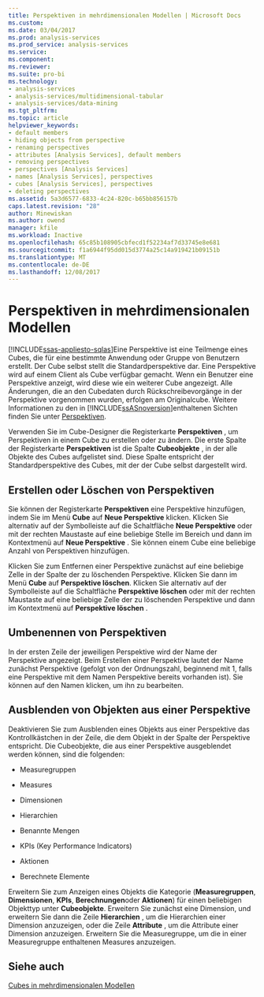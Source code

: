 ```yaml
---
title: Perspektiven in mehrdimensionalen Modellen | Microsoft Docs
ms.custom: 
ms.date: 03/04/2017
ms.prod: analysis-services
ms.prod_service: analysis-services
ms.service: 
ms.component: 
ms.reviewer: 
ms.suite: pro-bi
ms.technology:
- analysis-services
- analysis-services/multidimensional-tabular
- analysis-services/data-mining
ms.tgt_pltfrm: 
ms.topic: article
helpviewer_keywords:
- default members
- hiding objects from perspective
- renaming perspectives
- attributes [Analysis Services], default members
- removing perspectives
- perspectives [Analysis Services]
- names [Analysis Services], perspectives
- cubes [Analysis Services], perspectives
- deleting perspectives
ms.assetid: 5a3d6577-6833-4c24-820c-b65bb856157b
caps.latest.revision: "28"
author: Minewiskan
ms.author: owend
manager: kfile
ms.workload: Inactive
ms.openlocfilehash: 65c85b108905cbfecd1f52234af7d33745e8e681
ms.sourcegitcommit: f1a6944f95dd015d3774a25c14a919421b09151b
ms.translationtype: MT
ms.contentlocale: de-DE
ms.lasthandoff: 12/08/2017
---
```

# <a name="perspectives-in-multidimensional-models"></a>Perspektiven in mehrdimensionalen Modellen
[!INCLUDE[ssas-appliesto-sqlas](../../includes/ssas-appliesto-sqlas.md)]Eine Perspektive ist eine Teilmenge eines Cubes, die für eine bestimmte Anwendung oder Gruppe von Benutzern erstellt. Der Cube selbst stellt die Standardperspektive dar. Eine Perspektive wird auf einem Client als Cube verfügbar gemacht. Wenn ein Benutzer eine Perspektive anzeigt, wird diese wie ein weiterer Cube angezeigt. Alle Änderungen, die an den Cubedaten durch Rückschreibevorgänge in der Perspektive vorgenommen wurden, erfolgen am Originalcube. Weitere Informationen zu den in [!INCLUDE[ssASnoversion](../../includes/ssasnoversion-md.md)]enthaltenen Sichten finden Sie unter [Perspektiven](../../analysis-services/multidimensional-models-olap-logical-cube-objects/perspectives.md).  
  
 Verwenden Sie im Cube-Designer die Registerkarte **Perspektiven** , um Perspektiven in einem Cube zu erstellen oder zu ändern. Die erste Spalte der Registerkarte **Perspektiven** ist die Spalte **Cubeobjekte** , in der alle Objekte des Cubes aufgelistet sind. Diese Spalte entspricht der Standardperspektive des Cubes, mit der der Cube selbst dargestellt wird.  
  
## <a name="creating-or-deleting-perspectives"></a>Erstellen oder Löschen von Perspektiven  
 Sie können der Registerkarte **Perspektiven** eine Perspektive hinzufügen, indem Sie im Menü **Cube** auf **Neue Perspektive** klicken. Klicken Sie alternativ auf der Symbolleiste auf die Schaltfläche **Neue Perspektive** oder mit der rechten Maustaste auf eine beliebige Stelle im Bereich und dann im Kontextmenü auf **Neue Perspektive** . Sie können einem Cube eine beliebige Anzahl von Perspektiven hinzufügen.  
  
 Klicken Sie zum Entfernen einer Perspektive zunächst auf eine beliebige Zelle in der Spalte der zu löschenden Perspektive. Klicken Sie dann im Menü **Cube** auf **Perspektive löschen**. Klicken Sie alternativ auf der Symbolleiste auf die Schaltfläche **Perspektive löschen** oder mit der rechten Maustaste auf eine beliebige Zelle der zu löschenden Perspektive und dann im Kontextmenü auf **Perspektive löschen** .  
  
## <a name="renaming-perspectives"></a>Umbenennen von Perspektiven  
 In der ersten Zeile der jeweiligen Perspektive wird der Name der Perspektive angezeigt. Beim Erstellen einer Perspektive lautet der Name zunächst Perspektive (gefolgt von der Ordnungszahl, beginnend mit 1, falls eine Perspektive mit dem Namen Perspektive bereits vorhanden ist). Sie können auf den Namen klicken, um ihn zu bearbeiten.  
  
## <a name="hiding-objects-from-a-perspective"></a>Ausblenden von Objekten aus einer Perspektive  
 Deaktivieren Sie zum Ausblenden eines Objekts aus einer Perspektive das Kontrollkästchen in der Zeile, die dem Objekt in der Spalte der Perspektive entspricht. Die Cubeobjekte, die aus einer Perspektive ausgeblendet werden können, sind die folgenden:  
  
-   Measuregruppen  
  
-   Measures  
  
-   Dimensionen  
  
-   Hierarchien  
  
-   Benannte Mengen  
  
-   KPIs (Key Performance Indicators)  
  
-   Aktionen  
  
-   Berechnete Elemente  
  
 Erweitern Sie zum Anzeigen eines Objekts die Kategorie (**Measuregruppen**, **Dimensionen**, **KPIs**, **Berechnungen**oder **Aktionen**) für einen beliebigen Objekttyp unter **Cubeobjekte**. Erweitern Sie zunächst eine Dimension, und erweitern Sie dann die Zeile **Hierarchien** , um die Hierarchien einer Dimension anzuzeigen, oder die Zeile **Attribute** , um die Attribute einer Dimension anzuzeigen. Erweitern Sie die Measuregruppe, um die in einer Measuregruppe enthaltenen Measures anzuzeigen.  
  
## <a name="see-also"></a>Siehe auch  
 [Cubes in mehrdimensionalen Modellen](../../analysis-services/multidimensional-models/cubes-in-multidimensional-models.md)  
  
  
